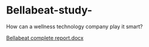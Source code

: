 # Bellabeat-study-
How can a wellness technology company play it smart?

[Bellabeat complete report.docx](https://github.com/PoojaM963/Bellabeat-study-/files/10475617/Bellabeat.complete.report.docx)
